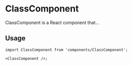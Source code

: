 # ClassComponent

ClassComponent is a React component that...

## Usage

```tsx
import ClassComponent from 'components/ClassComponent';

<ClassComponent />;
```
